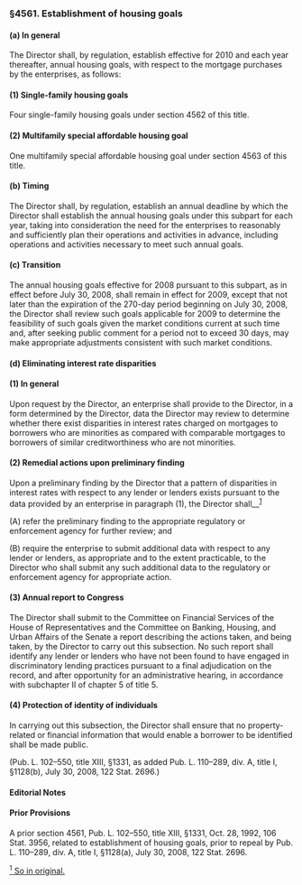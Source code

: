 ### §4561. Establishment of housing goals ###

#### (a) In general ####

The Director shall, by regulation, establish effective for 2010 and each year thereafter, annual housing goals, with respect to the mortgage purchases by the enterprises, as follows:

#### (1) Single-family housing goals ####

Four single-family housing goals under section 4562 of this title.

#### (2) Multifamily special affordable housing goal ####

One multifamily special affordable housing goal under section 4563 of this title.

#### (b) Timing ####

The Director shall, by regulation, establish an annual deadline by which the Director shall establish the annual housing goals under this subpart for each year, taking into consideration the need for the enterprises to reasonably and sufficiently plan their operations and activities in advance, including operations and activities necessary to meet such annual goals.

#### (c) Transition ####

The annual housing goals effective for 2008 pursuant to this subpart, as in effect before July 30, 2008, shall remain in effect for 2009, except that not later than the expiration of the 270-day period beginning on July 30, 2008, the Director shall review such goals applicable for 2009 to determine the feasibility of such goals given the market conditions current at such time and, after seeking public comment for a period not to exceed 30 days, may make appropriate adjustments consistent with such market conditions.

#### (d) Eliminating interest rate disparities ####

#### (1) In general ####

Upon request by the Director, an enterprise shall provide to the Director, in a form determined by the Director, data the Director may review to determine whether there exist disparities in interest rates charged on mortgages to borrowers who are minorities as compared with comparable mortgages to borrowers of similar creditworthiness who are not minorities.

#### (2) Remedial actions upon preliminary finding ####

Upon a preliminary finding by the Director that a pattern of disparities in interest rates with respect to any lender or lenders exists pursuant to the data provided by an enterprise in paragraph (1), the Director shall\_\_<sup><a href="#4561_1_target" name="4561_1">1</a></sup>

(A) refer the preliminary finding to the appropriate regulatory or enforcement agency for further review; and

(B) require the enterprise to submit additional data with respect to any lender or lenders, as appropriate and to the extent practicable, to the Director who shall submit any such additional data to the regulatory or enforcement agency for appropriate action.

#### (3) Annual report to Congress ####

The Director shall submit to the Committee on Financial Services of the House of Representatives and the Committee on Banking, Housing, and Urban Affairs of the Senate a report describing the actions taken, and being taken, by the Director to carry out this subsection. No such report shall identify any lender or lenders who have not been found to have engaged in discriminatory lending practices pursuant to a final adjudication on the record, and after opportunity for an administrative hearing, in accordance with subchapter II of chapter 5 of title 5.

#### (4) Protection of identity of individuals ####

In carrying out this subsection, the Director shall ensure that no property-related or financial information that would enable a borrower to be identified shall be made public.

(Pub. L. 102–550, title XIII, §1331, as added Pub. L. 110–289, div. A, title I, §1128(b), July 30, 2008, 122 Stat. 2696.)

#### **Editorial Notes** ####

#### Prior Provisions ####

A prior section 4561, Pub. L. 102–550, title XIII, §1331, Oct. 28, 1992, 106 Stat. 3956, related to establishment of housing goals, prior to repeal by Pub. L. 110–289, div. A, title I, §1128(a), July 30, 2008, 122 Stat. 2696.

[<sup>1</sup> So in original.](#4561_1)